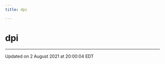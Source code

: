 ```yaml
---
title: dpi

---
```


# dpi





-------------------------------

Updated on  2 August 2021 at 20:00:04 EDT
